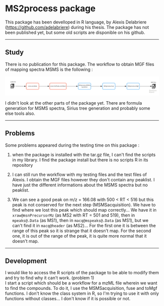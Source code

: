 # MS2process package

This package has been develloped in R language, by Alexis Delabriere (https://github.com/adelabriere) during his thesis.
The package has not been published yet, but some old scripts are disponible on his github.

***
## Study
There is no publication for this package.
The workflow to obtain MGF files of mapping spectra MSMS is the following :

![Workflow MS2process](https://github.com/jsaintvanne/MyMSMSstudy/blob/develop/MS2process/Workflow%20for%20MSMS%20-%20MS2process.jpg?raw=true)

I didn't look at the other parts of the package yet. There are formula generation for MSMS spectra, Sirius tree generation and probably some else tools also.

***
## Problems
Some problems appeared during the testing time on this package :
1. when the package is installed with the tar.gz file, I can't find the scripts in my library. I find the package install but there is no scripts R in its repository  

2. I can still run the workflow with my testing files and the test files of Alexis. I obtain the MGF files however they don't contain any peaklist. I have just the different informations about the MSMS spectra but no peaklist.

3. We can see a good peak on m/z = 166.08 with 500 < RT < 516 but this peak is not conserved for the next step (MSMSacquisition). We have to find where we lost this peak which should map correctly... We have it in `xraw@msnPrecursorMz` (as MS2 with RT = 501 and 519), then in `mpeaks@.Data` (as MS1), then in `macq@mspeaks@.Data` (as MS1), but we can't find it in `macq@header` (as MS2)... For the first one it is between the range of this peak so it is strange that it doesn't map. For the second one, it is out of the range of the peak, it is quite more normal that it doesn't map.

***
## Development
I would like to access the R scripts of the package to be able to modify them and try to find why it can't work. (problem 1)  
I start a script which should be a workflow for a mzML file wherein we want to find the compounds. To do it, I use the MSMSacquisition, fuse and toMgf functions. I don't know the class system in R, so I'm trying to use it with only functions without classes... I don't know if it is possible or not.
